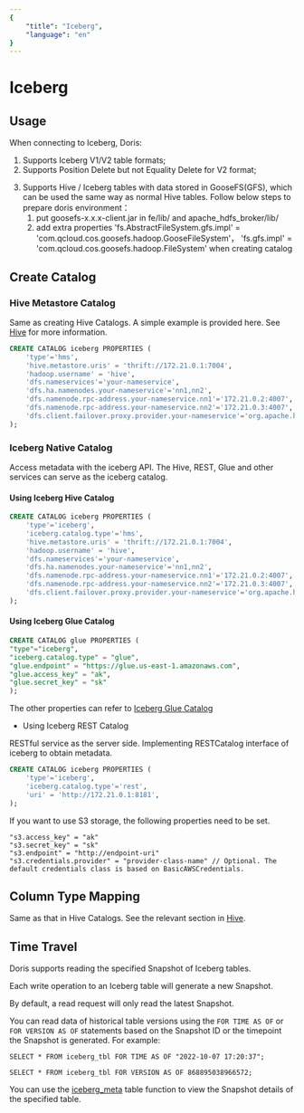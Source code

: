 ```yaml
---
{
    "title": "Iceberg",
    "language": "en"
}
---
```


<!-- 
Licensed to the Apache Software Foundation (ASF) under one
or more contributor license agreements.  See the NOTICE file
distributed with this work for additional information
regarding copyright ownership.  The ASF licenses this file
to you under the Apache License, Version 2.0 (the
"License"); you may not use this file except in compliance
with the License.  You may obtain a copy of the License at

  http://www.apache.org/licenses/LICENSE-2.0

Unless required by applicable law or agreed to in writing,
software distributed under the License is distributed on an
"AS IS" BASIS, WITHOUT WARRANTIES OR CONDITIONS OF ANY
KIND, either express or implied.  See the License for the
specific language governing permissions and limitations
under the License.
-->


# Iceberg

## Usage

When connecting to Iceberg, Doris:

1. Supports Iceberg V1/V2 table formats;
2. Supports Position Delete but not Equality Delete for V2 format;

<version since="dev">

3. Supports Hive / Iceberg tables with data stored in GooseFS(GFS), which can be used the same way as normal Hive tables. Follow below steps to prepare doris environment：
    1. put goosefs-x.x.x-client.jar in fe/lib/ and apache_hdfs_broker/lib/
    2. add extra properties 'fs.AbstractFileSystem.gfs.impl' = 'com.qcloud.cos.goosefs.hadoop.GooseFileSystem'， 'fs.gfs.impl' = 'com.qcloud.cos.goosefs.hadoop.FileSystem' when creating catalog

</version>

## Create Catalog

### Hive Metastore Catalog

Same as creating Hive Catalogs. A simple example is provided here. See [Hive](./hive.md) for more information.

```sql
CREATE CATALOG iceberg PROPERTIES (
    'type'='hms',
    'hive.metastore.uris' = 'thrift://172.21.0.1:7004',
    'hadoop.username' = 'hive',
    'dfs.nameservices'='your-nameservice',
    'dfs.ha.namenodes.your-nameservice'='nn1,nn2',
    'dfs.namenode.rpc-address.your-nameservice.nn1'='172.21.0.2:4007',
    'dfs.namenode.rpc-address.your-nameservice.nn2'='172.21.0.3:4007',
    'dfs.client.failover.proxy.provider.your-nameservice'='org.apache.hadoop.hdfs.server.namenode.ha.ConfiguredFailoverProxyProvider'
);
```

### Iceberg Native Catalog

<version since="dev">

Access metadata with the iceberg API. The Hive, REST, Glue and other services can serve as the iceberg catalog.

</version>

#### Using Iceberg Hive Catalog

```sql
CREATE CATALOG iceberg PROPERTIES (
    'type'='iceberg',
    'iceberg.catalog.type'='hms',
    'hive.metastore.uris' = 'thrift://172.21.0.1:7004',
    'hadoop.username' = 'hive',
    'dfs.nameservices'='your-nameservice',
    'dfs.ha.namenodes.your-nameservice'='nn1,nn2',
    'dfs.namenode.rpc-address.your-nameservice.nn1'='172.21.0.2:4007',
    'dfs.namenode.rpc-address.your-nameservice.nn2'='172.21.0.3:4007',
    'dfs.client.failover.proxy.provider.your-nameservice'='org.apache.hadoop.hdfs.server.namenode.ha.ConfiguredFailoverProxyProvider'
);
```

#### Using Iceberg Glue Catalog

```sql
CREATE CATALOG glue PROPERTIES (
"type"="iceberg",
"iceberg.catalog.type" = "glue",
"glue.endpoint" = "https://glue.us-east-1.amazonaws.com",
"glue.access_key" = "ak",
"glue.secret_key" = "sk"
);
```

The other properties can refer to [Iceberg Glue Catalog](https://iceberg.apache.org/docs/latest/aws/#glue-catalog)

- Using Iceberg REST Catalog

RESTful service as the server side. Implementing RESTCatalog interface of iceberg to obtain metadata.

```sql
CREATE CATALOG iceberg PROPERTIES (
    'type'='iceberg',
    'iceberg.catalog.type'='rest',
    'uri' = 'http://172.21.0.1:8181',
);
```

If you want to use S3 storage, the following properties need to be set.

```
"s3.access_key" = "ak"
"s3.secret_key" = "sk"
"s3.endpoint" = "http://endpoint-uri"
"s3.credentials.provider" = "provider-class-name" // Optional. The default credentials class is based on BasicAWSCredentials.
```

## Column Type Mapping

Same as that in Hive Catalogs. See the relevant section in [Hive](./hive.md).

## Time Travel

<version since="1.2.2">

Doris supports reading the specified Snapshot of Iceberg tables.

</version>

Each write operation to an Iceberg table will generate a new Snapshot.

By default, a read request will only read the latest Snapshot.

You can read data of historical table versions using the  `FOR TIME AS OF`  or  `FOR VERSION AS OF`  statements based on the Snapshot ID or the timepoint the Snapshot is generated. For example:

`SELECT * FROM iceberg_tbl FOR TIME AS OF "2022-10-07 17:20:37";`

`SELECT * FROM iceberg_tbl FOR VERSION AS OF 868895038966572;`

You can use the [iceberg_meta](https://doris.apache.org/docs/dev/sql-manual/sql-functions/table-functions/iceberg_meta/) table function to view the Snapshot details of the specified table.
